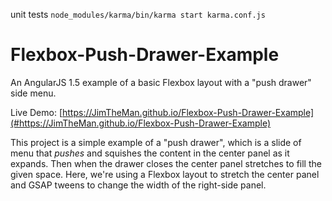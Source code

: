 
unit tests
`node_modules/karma/bin/karma start karma.conf.js`

# Flexbox-Push-Drawer-Example
An AngularJS 1.5 example of a basic Flexbox layout with a "push drawer" side menu.  

Live Demo: [https://JimTheMan.github.io/Flexbox-Push-Drawer-Example](#https://JimTheMan.github.io/Flexbox-Push-Drawer-Example)

This project is a simple example of a "push drawer", which is a slide of menu that *pushes* and squishes the content in the center panel as it expands. Then when the drawer closes the center panel stretches to fill the given space. Here, we're using a Flexbox layout to stretch the center panel and GSAP tweens to change the width of the right-side panel.  

